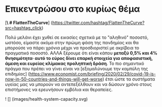 # Επικεντρώσου στο κυρίως θέμα
 [**\ # FlattenTheCurve**] (https://twitter.com/hashtag/FlattenTheCurve?src=hashtag_click) 

Πολύ μελάνι έχει χυθεί σε εικασίες σχετικά με το "αληθινό" ποσοστό, ωστόσο, είμαστε ακόμα στην πρώιμη φάση της πανδημίας και θα μπορούσε 
 να πάρει χρόνια μέχρι να προσδιοριστεί με ακρίβεια το πραγματικό ποσοστό. ΑΛΛΑ ξέρουμε ότι είναι κάπου **μεταξύ 0,5% και 4% θνησιμότητα· αυτό το εύρος δίνει επαρκή στοιχεία
 για αποφασιστική, άμεση και ευρείας κλίμακας προληπτική δράση**. Το πιο σημαντικό πράγμα που πρέπει να γίνει είναι να [εξομαλύνουμε την 
 καμπύλη της επιδημίας] (https://www.economist.com/briefing/2020/02/29/covid-19-is-now-in-50-countries-and-things-will-get-worse) 
 έτσι ώστε τα συστήματα υγείας μας να μπορούν να αντεπεξέλθουν και να δώσουν χρόνο στους επιστήμονες να ερευνήσουν εμβόλια και θεραπείες. 

 ! [] (images/health-system-capacity.svg) 
